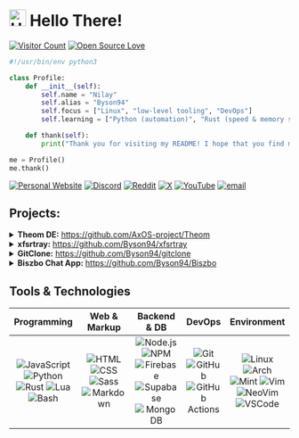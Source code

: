 # <img src='https://x.tw93.fun/images/hi.gif' alt='Hi' width="30"/> Hello There!

[![Visitor Count](https://visitor-badge.laobi.icu/badge?page_id=Byson94.Byson94)](#)
[![Open Source Love](https://badges.frapsoft.com/os/v1/open-source.svg?v=103)](https://github.com/ellerbrock/open-source-badges/)

```python
#!/usr/bin/env python3

class Profile:
    def __init__(self):
        self.name = "Nilay"
        self.alias = "Byson94"
        self.focus = ["Linux", "low-level tooling", "DevOps"]
        self.learning = ["Python (automation)", "Rust (speed & memory safety)"]

    def thank(self):
        print("Thank you for visiting my README! I hope that you find my works interesting.")

me = Profile()
me.thank()
```

[![Personal Website](https://img.shields.io/badge/Personal%20Website-grey?logo=circle&logoColor=white)](https://byson94.github.io)
[![Discord](https://img.shields.io/badge/Discord-5865F2?logo=discord&logoColor=white)](https://discord.com/users/1247151175594147852)
[![Reddit](https://img.shields.io/badge/Reddit-%23FF4500.svg?logo=Reddit&logoColor=white)](https://reddit.com/user/Byson94_dev)
[![X](https://img.shields.io/badge/X-black.svg?logo=X&logoColor=white)](https://x.com/Byson94)
[![YouTube](https://img.shields.io/badge/YouTube-%23FF0000.svg?logo=YouTube&logoColor=white)](https://youtube.com/@Byson94)
[![email](https://img.shields.io/badge/Email-D14836?logo=gmail&logoColor=white)](mailto:byson94wastaken@gmail.com)

## Projects:

<details>
  <summary><strong>Theom DE:</strong> <a href="https://github.com/AxOS-project/Theom">https://github.com/AxOS-project/Theom<a/></summary>
<hr/>
A minimal and fast desktop enviornment for linux with eligance and costomizability.
<hr/>
</details>

<details>
  <summary><strong>xfsrtray:</strong> <a href="https://github.com/Byson94/xfsrtray">https://github.com/Byson94/xfsrtray<a/></summary>
<hr/>
A minimal and customizable system tray tool for linux. It floats by default unlike traditional system trays which dock.
It is made in rust using x11rb and provides a smooth experience without any flickers.
<hr/>
</details>

<details>
  <summary><strong>GitClone:</strong> <a href="https://github.com/Byson94/gitclone">https://github.com/Byson94/gitclone<a/></summary>
<hr/>
An educational tool I made to learn about Git. I wrote a full README that explains the whole <a href="https://github.com/Byson94/gitclone/blob/main/architecture/README.md">GitClone architecture<a/> which is basically as same as Git's.

People who are interested in this, can use the resources I provided to learn more about Git.

<hr/>
</details>

<details>
  <summary><strong>Biszbo Chat App:</strong> <a href="https://github.com/Byson94/Biszbo">https://github.com/Byson94/Biszbo<a/></summary>   
<hr/>
A great chat app that I made to learn about databases and real time messaging.

> This project has been archived and may not work as intended.

<hr/>
</details>

## Tools & Technologies

<!-- I am sorry, I had to make this mess -->

|                                                                                                          **Programming**                                                                                                           |                                                                                  **Web & Markup**                                                                                   |                                                                                                                     **Backend & DB**                                                                                                                      |                                                                         **DevOps**                                                                          |                                                                                                                                    **Environment**                                                                                                                                    |
| :--------------------------------------------------------------------------------------------------------------------------------------------------------------------------------------------------------------------------------: | :---------------------------------------------------------------------------------------------------------------------------------------------------------------------------------: | :-------------------------------------------------------------------------------------------------------------------------------------------------------------------------------------------------------------------------------------------------------: | :---------------------------------------------------------------------------------------------------------------------------------------------------------: | :-----------------------------------------------------------------------------------------------------------------------------------------------------------------------------------------------------------------------------------------------------------------------------------: |
| ![JavaScript](https://skillicons.dev/icons?i=js) ![Python](https://skillicons.dev/icons?i=py) ![Rust](https://skillicons.dev/icons?i=rust) ![Lua](https://skillicons.dev/icons?i=lua) ![Bash](https://skillicons.dev/icons?i=bash) | ![HTML](https://skillicons.dev/icons?i=html) ![CSS](https://skillicons.dev/icons?i=css) ![Sass](https://skillicons.dev/icons?i=scss) ![Markdown](https://skillicons.dev/icons?i=md) | ![Node.js](https://skillicons.dev/icons?i=nodejs) ![NPM](https://skillicons.dev/icons?i=npm) ![Firebase](https://skillicons.dev/icons?i=firebase) ![Supabase](https://skillicons.dev/icons?i=supabase) ![MongoDB](https://skillicons.dev/icons?i=mongodb) | ![Git](https://skillicons.dev/icons?i=git) ![GitHub](https://skillicons.dev/icons?i=github) ![GitHub Actions](https://skillicons.dev/icons?i=githubactions) | ![Linux](https://skillicons.dev/icons?i=linux) ![Arch](https://skillicons.dev/icons?i=arch) ![Mint](https://skillicons.dev/icons?i=mint) ![Vim](https://skillicons.dev/icons?i=vim) ![NeoVim](https://skillicons.dev/icons?i=neovim) ![VSCode](https://skillicons.dev/icons?i=vscode) |
